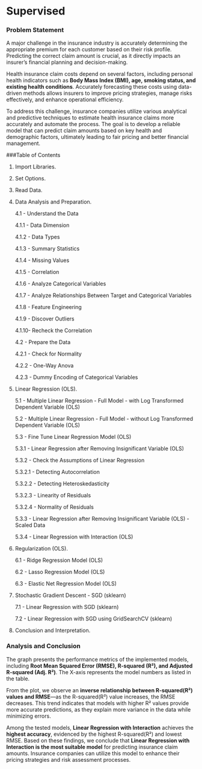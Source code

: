 # Supervised

### Problem Statement  

A major challenge in the insurance industry is accurately determining the appropriate premium for each customer based on their risk profile. Predicting the correct claim amount is crucial, as it directly impacts an insurer’s financial planning and decision-making.  

Health insurance claim costs depend on several factors, including personal health indicators such as **Body Mass Index (BMI), age, smoking status, and existing health conditions**. Accurately forecasting these costs using data-driven methods allows insurers to improve pricing strategies, manage risks effectively, and enhance operational efficiency.  

To address this challenge, insurance companies utilize various analytical and predictive techniques to estimate health insurance claims more accurately and automate the process. The goal is to develop a reliable model that can predict claim amounts based on key health and demographic factors, ultimately leading to fair pricing and better financial management.


###Table of Contents
1. Import Libraries.
   
2. Set Options.
   
3. Read Data.
   
4. Data Analysis and Preparation.
   
   4.1 - Understand the Data
   
   4.1.1 - Data Dimension
   
   4.1.2 - Data Types
   
   4.1.3 - Summary Statistics
   
   4.1.4 - Missing Values
   
   4.1.5 - Correlation
   
   4.1.6 - Analyze Categorical Variables
   
   4.1.7 - Analyze Relationships Between Target and Categorical Variables
   
   4.1.8 - Feature Engineering
   
   4.1.9 - Discover Outliers
   
   4.1.10- Recheck the Correlation
   
   4.2 - Prepare the Data
   
   4.2.1 - Check for Normality
   
   4.2.2 - One-Way Anova
   
   4.2.3 - Dummy Encoding of Categorical Variables
   
5. Linear Regression (OLS).

   5.1 - Multiple Linear Regression - Full Model - with Log Transformed Dependent Variable (OLS)
  
   5.2 - Multiple Linear Regression - Full Model - without Log Transformed Dependent Variable (OLS)
  
   5.3 - Fine Tune Linear Regression Model (OLS)
  
   5.3.1 - Linear Regression after Removing Insignificant Variable (OLS)
  
   5.3.2 - Check the Assumptions of Linear Regression
  
   5.3.2.1 - Detecting Autocorrelation
  
   5.3.2.2 - Detecting Heteroskedasticity
  
   5.3.2.3 - Linearity of Residuals
  
   5.3.2.4 - Normality of Residuals
  
   5.3.3 - Linear Regression after Removing Insignificant Variable (OLS) - Scaled Data
  
   5.3.4 - Linear Regression with Interaction (OLS)
  
6. Regularization (OLS).

   6.1 - Ridge Regression Model (OLS)
  
   6.2 - Lasso Regression Model (OLS)
  
   6.3 - Elastic Net Regression Model (OLS)
  
7. Stochastic Gradient Descent - SGD (sklearn)

   7.1 - Linear Regression with SGD (sklearn)
  
   7.2 - Linear Regression with SGD using GridSearchCV (sklearn)
  
8. Conclusion and Interpretation.


### Analysis and Conclusion  

The graph presents the performance metrics of the implemented models, including **Root Mean Squared Error (RMSE), R-squared (R²), and Adjusted R-squared (Adj. R²)**. The X-axis represents the model numbers as listed in the table.  

From the plot, we observe an **inverse relationship between R-squared(R²) values and RMSE**—as the R-squared(R²) value increases, the RMSE decreases. This trend indicates that models with higher R² values provide more accurate predictions, as they explain more variance in the data while minimizing errors.  

Among the tested models, **Linear Regression with Interaction** achieves the **highest accuracy**, evidenced by the highest R-squared(R²) and lowest RMSE. Based on these findings, we conclude that **Linear Regression with Interaction is the most suitable model** for predicting insurance claim amounts. Insurance companies can utilize this model to enhance their pricing strategies and risk assessment processes.
